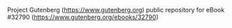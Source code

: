 Project Gutenberg (https://www.gutenberg.org) public repository for eBook #32790 (https://www.gutenberg.org/ebooks/32790)
